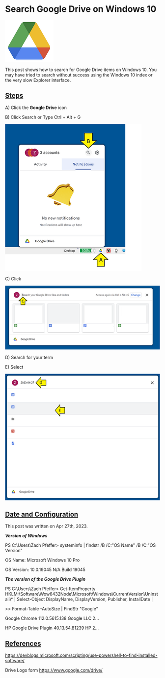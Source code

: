 # Search Google Drive on Windows 10

![Google_drive_logo_1](Google_drive_logo_1.png)

This post shows how to search for Google Drive items on Windows 10. You may have tried to search without success using the Windows 10 index or the very slow Explorer interface.

## **<u><span>Steps</span></u>**

A) Click the **Google Drive** icon

B) Click Search or Type Ctrl + Alt + G

![Click_google_drive_icon_2](Click_google_drive_icon_2.png)

C) Click

![Search_google_drive_3](Search_google_drive_3.png)

D) Search for your term

E) Select

![Select_file_4](Select_file_4.png)

## **<u><span>Date and Configuration</span></u>**

This post was written on Apr 27th, 2023.

**_Version of Windows_**

PS C:\\Users\\Zach Pfeffer> systeminfo | findstr /B /C:"OS Name" /B /C:"OS Version"

OS Name: Microsoft Windows 10 Pro

OS Version: 10.0.19045 N/A Build 19045

**_The version of the Google Drive Plugin_**

PS C:\\Users\\Zach Pfeffer> Get-ItemProperty HKLM:\\Software\\Wow6432Node\\Microsoft\\Windows\\CurrentVersion\\Uninstall\\\* | Select-Object DisplayName, DisplayVersion, Publisher, InstallDate |

\>> Format-Table -AutoSize | FindStr "Google"

Google Chrome 112.0.5615.138 Google LLC 2...

HP Google Drive Plugin 40.13.54.81239 HP 2...

## **<u><span>References</span></u>**

https://devblogs.microsoft.com/scripting/use-powershell-to-find-installed-software/ 

Drive Logo form https://www.google.com/drive/